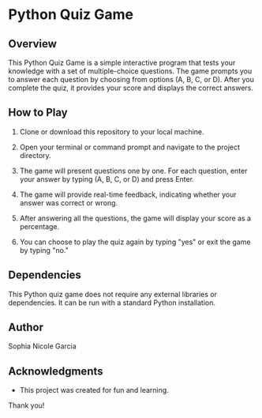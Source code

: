 # Python Quiz Game

## Overview

This Python Quiz Game is a simple interactive program that tests your knowledge with a set of multiple-choice questions. The game prompts you to answer each question by choosing from options (A, B, C, or D). After you complete the quiz, it provides your score and displays the correct answers.


## How to Play

1. Clone or download this repository to your local machine.

2. Open your terminal or command prompt and navigate to the project directory.

3. The game will present questions one by one. For each question, enter your answer by typing (A, B, C, or D) and press Enter.

4. The game will provide real-time feedback, indicating whether your answer was correct or wrong.

5. After answering all the questions, the game will display your score as a percentage.

6. You can choose to play the quiz again by typing "yes" or exit the game by typing "no."

## Dependencies

This Python quiz game does not require any external libraries or dependencies. It can be run with a standard Python installation.

## Author

Sophia Nicole Garcia

## Acknowledgments

- This project was created for fun and learning.

Thank you!
